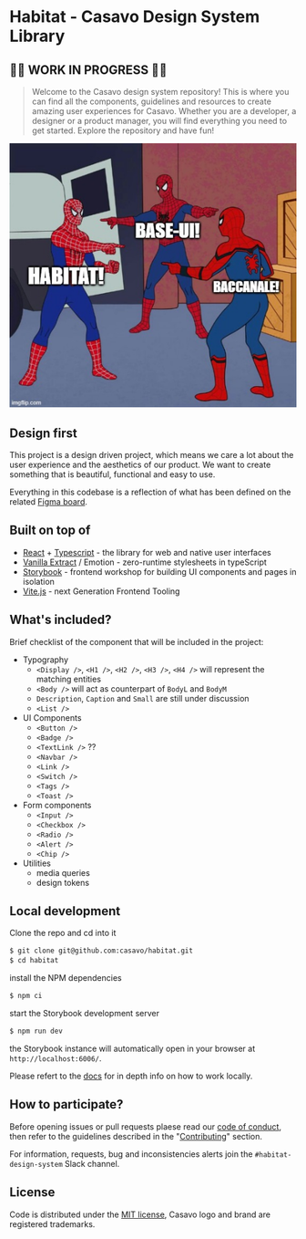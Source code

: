 # Habitat - Casavo Design System Library

## 🚧🚧 WORK IN PROGRESS 🚧🚧

> Welcome to the Casavo design system repository! This is where you can find all the components, guidelines and resources to create amazing user experiences for Casavo. Whether you are a developer, a designer or a product manager, you will find everything you need to get started. Explore the repository and have fun!

![docs/images/meme.png](docs/images/meme.png)

## Design first

This project is a design driven project, which means we care a lot about the user experience and the aesthetics of our product. We want to create something that is beautiful, functional and easy to use.

Everything in this codebase is a reflection of what has been defined on the related [Figma board](https://www.figma.com/file/0vYcLbHGHFIJ44hFI45WQJ/%F0%9F%9A%80-Habitat?type=design).

## Built on top of

- [React](https://react.dev/) + [Typescript](https://www.typescriptlang.org/) - the library for web and native user interfaces
- [Vanilla Extract](https://vanilla-extract.style/) / Emotion - zero-runtime stylesheets in typeScript
- [Storybook](https://storybook.js.org/) - frontend workshop for building UI components and pages in isolation
- [Vite.js](https://vitejs.dev/) - next Generation Frontend Tooling

## What's included?

Brief checklist of the component that will be included in the project:

- Typography
  - `<Display />`, `<H1 />`, `<H2 />`, `<H3 />`, `<H4 />` will represent the matching entities
  - `<Body />` will act as counterpart of `BodyL` and `BodyM`
  - `Description`, `Caption` and `Small` are still under discussion
  - `<List />`
- UI Components
  - `<Button />`
  - `<Badge />`
  - `<TextLink />` ??
  - `<Navbar />`
  - `<Link />`
  - `<Switch />`
  - `<Tags />`
  - `<Toast />`
- Form components
  - `<Input />`
  - `<Checkbox />`
  - `<Radio />`
  - `<Alert />`
  - `<Chip />`
- Utilities
  - media queries
  - design tokens

## Local development

Clone the repo and cd into it

```bash
$ git clone git@github.com:casavo/habitat.git
$ cd habitat
```

install the NPM dependencies

```bash
$ npm ci
```

start the Storybook development server

```bash
$ npm run dev
```

the Storybook instance will automatically open in your browser at `http://localhost:6006/`.

Please refert to the [docs](docs/development.md) for in depth info on how to work locally.

## How to participate?

Before opening issues or pull requests plaese read our [code of conduct](CODE_OF_CONDUCT.md), then
refer to the guidelines described in the "[Contributing](contributing.md)" section.

For information, requests, bug and inconsistencies alerts join the `#habitat-design-system` Slack channel.

## License

Code is distributed under the [MIT license](LICENSE), Casavo logo and brand are registered trademarks.
